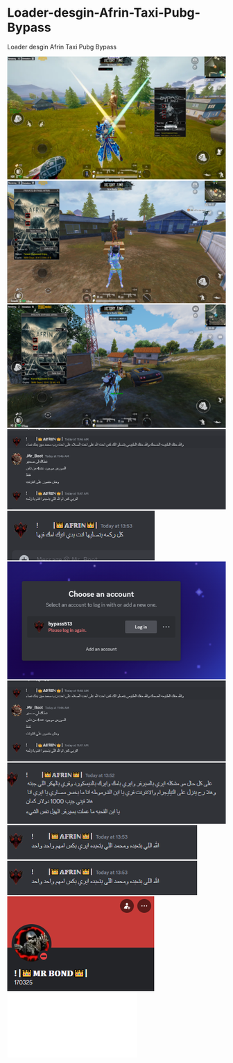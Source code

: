 # Loader-desgin-Afrin-Taxi-Pubg-Bypass
Loader desgin Afrin Taxi Pubg Bypass



![](sdhgsdahs.PNG)
![](hasdgsd.PNG)
![](khfjgfdh.PNG)
![](gjhdghfds.PNG)
![](gjhjdfhg.PNG)
![](hfsadf.PNG)
![](hjkhjfgh.PNG)
![](kfhsgsdfh.PNG)
![](kfsdgdfh.PNG)
![](khgjdgh.PNG)
![](sfdhgsdfg.PNG)
![](Gameloop.txt)
